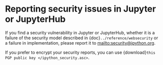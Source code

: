 # Reporting security issues in Jupyter or JupyterHub

If you find a security vulnerability in Jupyter or JupyterHub,
whether it is a failure of the security model described in {doc}`../reference/websecurity`
or a failure in implementation,
please report it to <mailto:security@ipython.org>.

If you prefer to encrypt your security reports,
you can use {download}`this PGP public key </ipython_security.asc>`.
